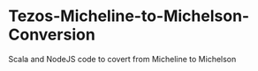 # Tezos-Micheline-to-Michelson-Conversion
Scala and NodeJS code to covert from Micheline to Michelson
